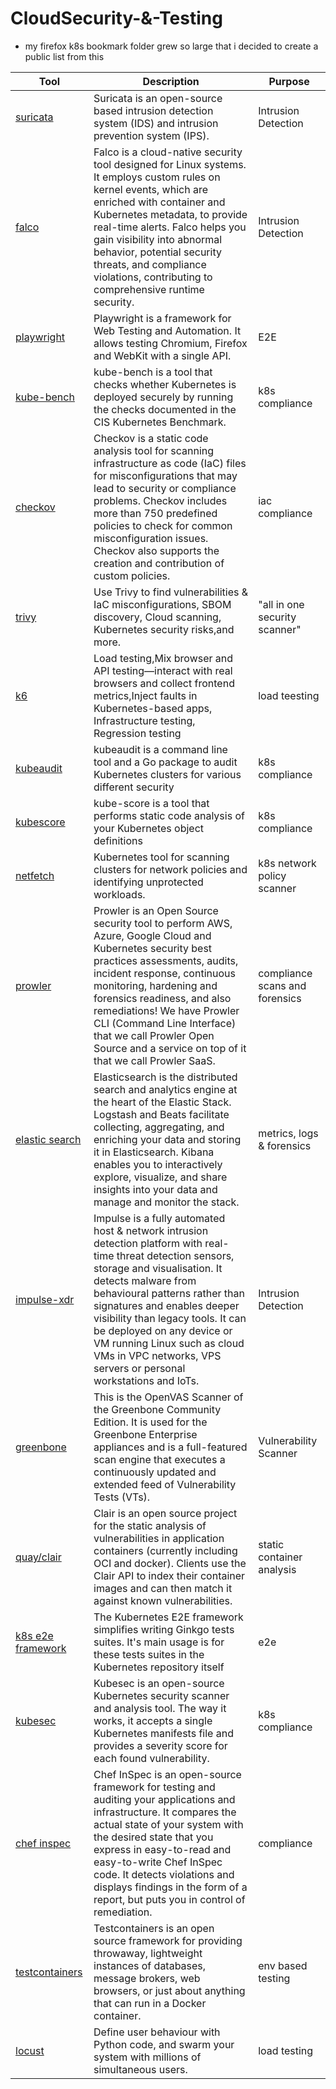 # CloudSecurity-&-Testing

- my firefox k8s bookmark folder grew so large that i decided to create a public list from this

| Tool | Description | Purpose |
|------|-------------|---------|
| [suricata](https://suricata.io/ )                          | Suricata is an open-source based intrusion detection system (IDS) and intrusion prevention system (IPS). | Intrusion Detection |
|[falco](https://falco.org/  )                          |Falco is a cloud-native security tool designed for Linux systems. It employs custom rules on kernel events, which are enriched with container and Kubernetes metadata, to provide real-time alerts. Falco helps you gain visibility into abnormal behavior, potential security threats, and compliance violations, contributing to comprehensive runtime security.  | Intrusion Detection |
| [playwright](https://playwright.dev/)                         | Playwright is a framework for Web Testing and Automation. It allows testing Chromium, Firefox and WebKit with a single API.  | E2E |
|[kube-bench](https://github.com/aquasecurity/kube-bench)                | kube-bench is a tool that checks whether Kubernetes is deployed securely by running the checks documented in the CIS Kubernetes Benchmark. | k8s compliance|
|[checkov](https://www.checkov.io/4.Integrations/Kubernetes.html)                   |Checkov is a static code analysis tool for scanning infrastructure as code (IaC) files for misconfigurations that may lead to security or compliance problems. Checkov includes more than 750 predefined policies to check for common misconfiguration issues. Checkov also supports the creation and contribution of custom policies.  | iac compliance |
| [trivy](https://trivy.dev/)                         | Use Trivy to find vulnerabilities & IaC misconfigurations, SBOM discovery, Cloud scanning, Kubernetes security risks,and more. | "all in one security scanner" |
|[k6](https://k6.io/)                         | Load testing,Mix browser and API testing—interact with real browsers and collect frontend metrics,Inject faults in Kubernetes-based apps, Infrastructure testing, Regression testing | load teesting |
|[kubeaudit](https://github.com/Shopify/kubeaudit)                     |kubeaudit is a command line tool and a Go package to audit Kubernetes clusters for various different security   | k8s compliance  |
|[kubescore](https://github.com/zegl/kube-score)                     | kube-score is a tool that performs static code analysis of your Kubernetes object definitions | k8s compliance  |
| [netfetch](https://github.com/deggja/netfetch)                       |  Kubernetes tool for scanning clusters for network policies and identifying unprotected workloads. | k8s network policy scanner  |
|  [prowler](https://github.com/prowler-cloud/prowler)                           | Prowler is an Open Source security tool to perform AWS, Azure, Google Cloud and Kubernetes security best practices assessments, audits, incident response, continuous monitoring, hardening and forensics readiness, and also remediations! We have Prowler CLI (Command Line Interface) that we call Prowler Open Source and a service on top of it that we call Prowler SaaS. | compliance scans and forensics |
|             [elastic search](https://www.elastic.co/de/?utm_campaign=Google-B-EMEA-C-DE-New-Exact&utm_content=Brand-Core&utm_source=google&utm_medium=cpc&device=c&utm_term=elasticsearch&gad_source=1&gclid=Cj0KCQjw7ZO0BhDYARIsAFttkCg6WbERHZU5dmMAbxD2MKzpM2L96sNeM_QFPutInkbWR8wXoJe8rZgaAp_IEALw_wcB)         | Elasticsearch is the distributed search and analytics engine at the heart of the Elastic Stack. Logstash and Beats facilitate collecting, aggregating, and enriching your data and storing it in Elasticsearch. Kibana enables you to interactively explore, visualize, and share insights into your data and manage and monitor the stack.  | metrics, logs & forensics |
| [impulse-xdr](https://github.com/bgenev/impulse-xdr )                          |  Impulse is a fully automated host & network intrusion detection platform with real-time threat detection sensors, storage and visualisation. It detects malware from behavioural patterns rather than signatures and enables deeper visibility than legacy tools. It can be deployed on any device or VM running Linux such as cloud VMs in VPC networks, VPS servers or personal workstations and IoTs.| Intrusion Detection |
| [greenbone](https://github.com/greenbone/openvas-scanner?tab=readme-ov-file) | This is the OpenVAS Scanner of the Greenbone Community Edition. It is used for the Greenbone Enterprise appliances and is a full-featured scan engine that executes a continuously updated and extended feed of Vulnerability Tests (VTs).| Vulnerability Scanner |
| [quay/clair](https://github.com/quay/clair) | Clair is an open source project for the static analysis of vulnerabilities in application containers (currently including OCI and docker). Clients use the Clair API to index their container images and can then match it against known vulnerabilities. | static container analysis |
| [k8s e2e framework](https://github.com/kubernetes/kubernetes/tree/v1.27.0-rc.0/test/e2e/framework) | The Kubernetes E2E framework simplifies writing Ginkgo tests suites. It's main usage is for these tests suites in the Kubernetes repository itself | e2e | 
| [kubesec](https://fwdcloudsec.org/conference/archive/2020/](https://github.com/controlplaneio/kubesec)) |Kubesec is an open-source Kubernetes security scanner and analysis tool. The way it works, it accepts a single Kubernetes manifests file and provides a severity score for each found vulnerability. | k8s compliance |
| [chef inspec](https://docs.chef.io/inspec/)  | Chef InSpec is an open-source framework for testing and auditing your applications and infrastructure. It compares the actual state of your system with the desired state that you express in easy-to-read and easy-to-write Chef InSpec code. It detects violations and displays findings in the form of a report, but puts you in control of remediation. | compliance | 
| [testcontainers](https://testcontainers.com/) | Testcontainers is an open source framework for providing throwaway, lightweight instances of databases, message brokers, web browsers, or just about anything that can run in a Docker container. | env based testing |
| [locust](https://locust.io/) | Define user behaviour with Python code, and swarm your system with millions of simultaneous users.  | load testing | 
